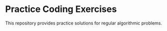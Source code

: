 # Practice Coding Exercises
This repository provides practice solutions for regular algorithmic problems.

